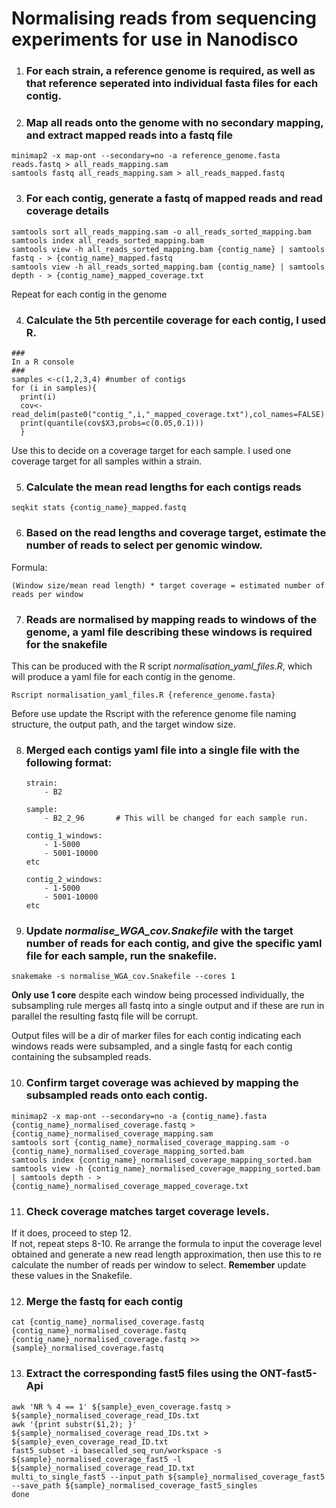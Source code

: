 # Normalising reads from sequencing experiments for use in Nanodisco 

1. ### For each strain, a reference genome is required, as well as that reference seperated into individual fasta files for each contig. 

2. ### Map all reads onto the genome with no secondary mapping, and extract mapped reads into a fastq file
```
minimap2 -x map-ont --secondary=no -a reference_genome.fasta reads.fastq > all_reads_mapping.sam 
samtools fastq all_reads_mapping.sam > all_reads_mapped.fastq
```
3. ### For each contig, generate a fastq of mapped reads and read coverage details
``` 
samtools sort all_reads_mapping.sam -o all_reads_sorted_mapping.bam
samtools index all_reads_sorted_mapping.bam
samtools view -h all_reads_sorted_mapping.bam {contig_name} | samtools fastq - > {contig_name}_mapped.fastq
samtools view -h all_reads_sorted_mapping.bam {contig_name} | samtools depth - > {contig_name}_mapped_coverage.txt
```
Repeat for each contig in the genome 

4. ### Calculate the 5th percentile coverage for each contig, I used R. 
```
###
In a R console
###
samples <-c(1,2,3,4) #number of contigs
for (i in samples){
  print(i)
  cov<-read_delim(paste0("contig_",i,"_mapped_coverage.txt"),col_names=FALSE)
  print(quantile(cov$X3,probs=c(0.05,0.1)))
  }
```
Use this to decide on a coverage target for each sample. I used one coverage target for all samples within a strain.

5. ### Calculate the mean read lengths for each contigs reads 

```
seqkit stats {contig_name}_mapped.fastq 
```

6. ### Based on the read lengths and coverage target, estimate the number of reads to select per genomic window.  
Formula:  
```
(Window size/mean read length) * target coverage = estimated number of reads per window
```
7. ### Reads are normalised by mapping reads to windows of the genome, a yaml file describing these windows is required for the snakefile 
This can be produced with the R script *normalisation_yaml_files.R*, which will produce a yaml file for each contig in the genome.  
```
Rscript normalisation_yaml_files.R {reference_genome.fasta}
```
Before use update the Rscript with the reference genome file naming structure, the output path, and the target window size. 

8. ### Merged each contigs yaml file into a single file with the following format:
    
    ```
    strain:
        - B2

    sample:
        - B2_2_96       # This will be changed for each sample run. 

    contig_1_windows:
        - 1-5000
        - 5001-10000
    etc

    contig_2_windows:
        - 1-5000
        - 5001-10000
    etc
    ```

9. ### Update ***normalise_WGA_cov.Snakefile*** with the target number of reads for each contig, and give the specific yaml file for each sample, run the snakefile. 
```
snakemake -s normalise_WGA_cov.Snakefile --cores 1 
```
**Only use 1 core** despite each window being processed individually, the subsampling rule merges all fastq into a single output and if these are run in parallel the resulting fastq file will be corrupt.  

Output files will be a dir of marker files for each contig indicating each windows reads were subsampled, and a single fastq for each contig containing the subsampled reads. 

10. ### Confirm target coverage was achieved by mapping the subsampled reads onto each contig. 
```
minimap2 -x map-ont --secondary=no -a {contig_name}.fasta {contig_name}_normalised_coverage.fastq > {contig_name}_normalised_coverage_mapping.sam
samtools sort {contig_name}_normalised_coverage_mapping.sam -o {contig_name}_normalised_coverage_mapping_sorted.bam
samtools index {contig_name}_normalised_coverage_mapping_sorted.bam
samtools view -h {contig_name}_normalised_coverage_mapping_sorted.bam | samtools depth - > {contig_name}_normalised_coverage_mapped_coverage.txt
```

11. ### Check coverage matches target coverage levels.  
If it does, proceed to step 12.  
If not, repeat steps 8-10. Re arrange the formula to input the coverage level obtained and generate a new read length approximation, then use this to re calculate the number of reads per window to select. **Remember** update these values in the Snakefile. 

12. ### Merge the fastq for each contig 
```
cat {contig_name}_normalised_coverage.fastq {contig_name}_normalised_coverage.fastq {contig_name}_normalised_coverage.fastq >> {sample}_normalised_coverage.fastq
```

13. ### Extract the corresponding fast5 files using the ONT-fast5-Api
```
awk 'NR % 4 == 1' ${sample}_even_coverage.fastq > ${sample}_normalised_coverage_read_IDs.txt
awk '{print substr($1,2); }' ${sample}_normalised_coverage_read_IDs.txt > ${sample}_even_coverage_read_ID.txt
fast5_subset -i basecalled_seq_run/workspace -s ${sample}_normalised_coverage_fast5 -l ${sample}_normalised_coverage_read_ID.txt
multi_to_single_fast5 --input_path ${sample}_normalised_coverage_fast5 --save_path ${sample}_normalised_coverage_fast5_singles
done
```